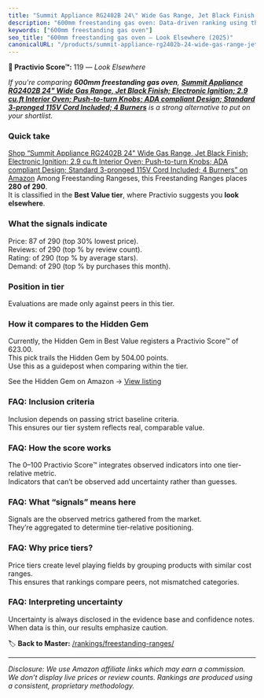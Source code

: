 ```yaml
---
title: "Summit Appliance RG2402B 24\" Wide Gas Range, Jet Black Finish; Electronic Ignition; 2.9 cu.ft Interior Oven; Push-to-turn Knobs; ADA compliant Design; Standard 3-pronged 115V Cord Included; 4 Burners"
description: "600mm freestanding gas oven: Data-driven ranking using the Practivio Score™. Positioned by quality, value, demand, findability, momentum."
keywords: ["600mm freestanding gas oven"]
seo_title: "600mm freestanding gas oven — Look Elsewhere (2025)"
canonicalURL: "/products/summit-appliance-rg2402b-24-wide-gas-range-jet-black-finish-electronic-ignition-29-cuft-interior-oven-push-to-turn-knobs-ada-compliant-design-standard-3-pronged-115v-cord-included-4-burners-B0DM6X5GH9/"
---
```


**🚫 Practivio Score™:** 119 — _Look Elsewhere_


*If you're comparing **600mm freestanding gas oven**, **[Summit Appliance RG2402B 24" Wide Gas Range, Jet Black Finish; Electronic Ignition; 2.9 cu.ft Interior Oven; Push-to-turn Knobs; ADA compliant Design; Standard 3-pronged 115V Cord Included; 4 Burners](https://www.amazon.com/dp/B0DM6X5GH9?tag=practivio-20)** is a strong alternative to put on your shortlist.*
### Quick take
[Shop “Summit Appliance RG2402B 24" Wide Gas Range, Jet Black Finish; Electronic Ignition; 2.9 cu.ft Interior Oven; Push-to-turn Knobs; ADA compliant Design; Standard 3-pronged 115V Cord Included; 4 Burners” on Amazon](https://www.amazon.com/dp/B0DM6X5GH9?tag=practivio-20)
Among Freestanding Rangeses, this Freestanding Ranges places **280 of 290**.  
It is classified in the **Best Value tier**, where Practivio suggests you **look elsewhere**.

### What the signals indicate
Price: 87 of 290 (top 30% lowest price).  
Reviews:  of 290 (top % by review count).  
Rating:  of 290 (top % by average stars).  
Demand:  of 290 (top % by purchases this month).

### Position in tier
Evaluations are made only against peers in this tier.

### How it compares to the Hidden Gem
Currently, the Hidden Gem in Best Value registers a Practivio Score™ of 623.00.  
This pick trails the Hidden Gem by 504.00 points.  
Use this as a guidepost when comparing within the tier.  

See the Hidden Gem on Amazon → [View listing](https://www.amazon.com/dp/B09JKLY86J?tag=practivio-20)

### FAQ: Inclusion criteria
Inclusion depends on passing strict baseline criteria.  
This ensures our tier system reflects real, comparable value.

### FAQ: How the score works
The 0–100 Practivio Score™ integrates observed indicators into one tier-relative metric.  
Indicators that can’t be observed add uncertainty rather than guesses.

### FAQ: What “signals” means here
Signals are the observed metrics gathered from the market.  
They’re aggregated to determine tier-relative positioning.

### FAQ: Why price tiers?
Price tiers create level playing fields by grouping products with similar cost ranges.  
This ensures that rankings compare peers, not mismatched categories.

### FAQ: Interpreting uncertainty
Uncertainty is always disclosed in the evidence base and confidence notes.  
When data is thin, our results emphasize caution.


🏷️ **Back to Master:** [/rankings/freestanding-ranges/](/rankings/freestanding-ranges/)

---
_Disclosure: We use Amazon affiliate links which may earn a commission. We don’t display live prices or review counts. Rankings are produced using a consistent, proprietary methodology._
